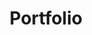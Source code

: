 ---
title: Portfolio
layout: portfolio

p1-title: Contentfnnl
p1-type: Web Application <br> Web Development
p1-image: contentfnnl
p1-description: Lorem, ipsum dolor sit amet consectetur adipisicing elit. Facere laborum nostrum nesciunt, error accusamus laboriosam nihil, quos nisi earum provident eius quasi labore voluptas rem.

p2-title: Dowling Best and Smith
p2-type: Web Development
p2-image: dbs
p2-description: Lorem, ipsum dolor sit amet consectetur adipisicing elit. Facere laborum nostrum nesciunt, error accusamus laboriosam nihil, quos nisi earum provident eius quasi labore voluptas rem.

p3-title: English with Eloquence
p3-type: Web Development
p3-image: ewe
p3-description: Lorem, ipsum dolor sit amet consectetur adipisicing elit. Facere laborum nostrum nesciunt, error accusamus laboriosam nihil, quos nisi earum provident eius quasi labore voluptas rem.

p4-title: Cardan Fire
p4-type: Web Development
p4-image: cardanfire
p4-description: Lorem, ipsum dolor sit amet consectetur adipisicing elit. Facere laborum nostrum nesciunt, error accusamus laboriosam nihil, quos nisi earum provident eius quasi labore voluptas rem.
---